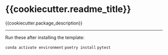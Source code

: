 {{cookiecutter.readme_title}}
==========================

{{cookiecutter.package_description}}

----

Run these after installing the template:

`conda activate environment`
`poetry install`
`pytest`